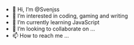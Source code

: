 - 👋 Hi, I’m @Svenjss
- 👀 I’m interested in coding, gaming and writing 
- 🌱 I’m currently learning JavaScript 
- 💞️ I’m looking to collaborate on ...
- 📫 How to reach me ...

<!---
Svenjss/Svenjss is a ✨ special ✨ repository because its `README.md` (this file) appears on your GitHub profile.
You can click the Preview link to take a look at your changes.
--->
